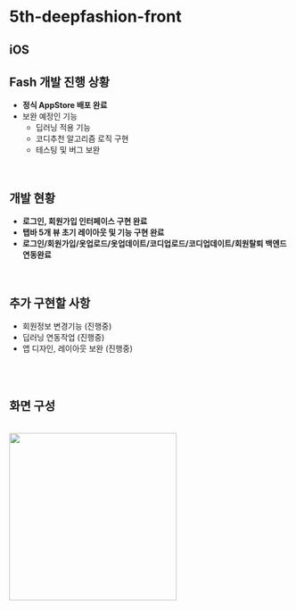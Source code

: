 <br>

<br>



# 5th-deepfashion-front

## iOS

## Fash 개발 진행 상황 
- **정식 AppStore 배포 완료**
- 보완 예정인 기능
  - 딥러닝 적용 기능
  - 코디추천 알고리즘 로직 구현
  - 테스팅 및 버그 보완
  

<br>

## 개발 현황 
- **로그인, 회원가입 인터페이스 구현 완료**
- **탭바 5개 뷰 초기 레이아웃 및 기능 구현 완료**
- **로그인/회원가입/옷업로드/옷업데이트/코디업로드/코디업데이트/회원탈퇴 백엔드 연동완료**

<br>

## 추가 구현할 사항
- 회원정보 변경기능 (진행중)
- 딥러닝 연동작업 (진행중)
- 앱 디자인, 레이아웃 보완 (진행중)


<br>
<br>



## 화면 구성 

<br>

<div>
<img width="300" src="https://user-images.githubusercontent.com/4410021/72375343-3fc46100-374f-11ea-8bf7-7084fe3bab5b.gif">
</div>

<br>

